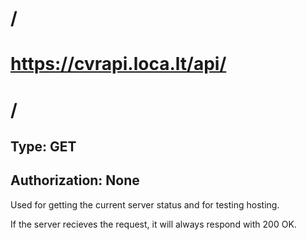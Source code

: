 # /
# https://cvrapi.loca.lt/api/

# /
## Type: GET
## Authorization: None

Used for getting the current server status and for testing hosting.

If the server recieves the request, it will always respond with 200 OK.